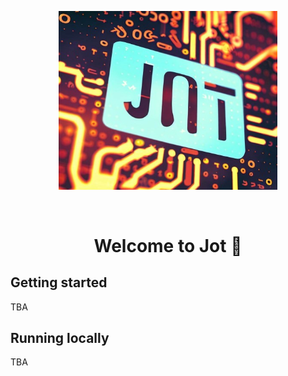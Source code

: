 <p align="center">
  <img src="img/jot_small.jpg" width="350" title="hover text">
</p>

<br>

<h1 align="center">Welcome to Jot 👋</h1>

## Getting started

TBA

## Running locally

TBA